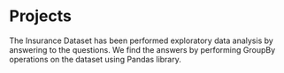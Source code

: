 # Projects

The Insurance Dataset has been performed exploratory data analysis by answering to the questions.
We find the answers by performing GroupBy operations on the dataset using Pandas library.
